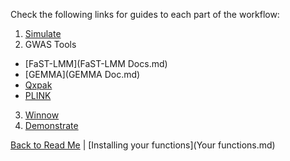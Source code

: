 Check the following links for guides to each part of the workflow:

1. [Simulate](Simulate.md)
2. GWAS Tools
  * [FaST-LMM](FaST-LMM Docs.md)
  * [GEMMA](GEMMA Doc.md)
  * [Qxpak](Qxpak.md)
  * [PLINK](PLINK.md)
3. [Winnow](Winnow.md)
4. [Demonstrate](Demonstrate.md)

[Back to Read Me](../README.md) | [Installing your functions](Your functions.md)
